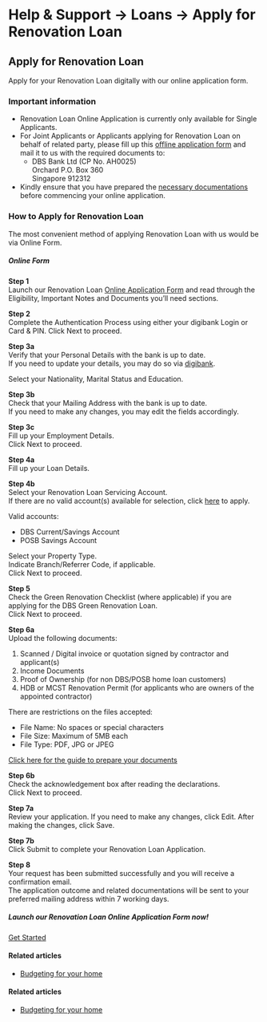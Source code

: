 # Help & Support -> Loans -> Apply for Renovation Loan

## Apply for Renovation Loan

Apply for your Renovation Loan digitally with our online application form.

### Important information

  * Renovation Loan Online Application is currently only available for Single Applicants.
  * For Joint Applicants or Applicants applying for Renovation Loan on behalf of related party, please fill up this [offline application form](https://www.dbs.com.sg/iwov-resources/pdf/loans/personal/reno_loan/Renovation_Loan_Application_Form.pdf) and mail it to us with the required documents to: 
    * DBS Bank Ltd (CP No. AH0025)  
Orchard P.O. Box 360  
Singapore 912312 
  * Kindly ensure that you have prepared the [necessary documentations](https://www.dbs.com.sg/iwov-resources/media/pdf/loans/application-digibot.pdf) before commencing your online application.



### How to Apply for Renovation Loan

The most convenient method of applying Renovation Loan with us would be via Online Form.

#####  Online Form

**Step 1**  
Launch our Renovation Loan [Online Application Form](https://www.dbs.com.sg/personal/dbs-forms/branchconnect/dbs-renovation-loan-application-form.page) and read through the Eligibility, Important Notes and Documents you’ll need sections. 

**Step 2**  
Complete the Authentication Process using either your digibank Login or Card & PIN. Click Next to proceed. 

**Step 3a**  
Verify that your Personal Details with the bank is up to date.  
If you need to update your details, you may do so via [digibank](https://www.dbs.com.sg/personal/support/general-product.html#update-profile).  
  
Select your Nationality, Marital Status and Education. 

**Step 3b**  
Check that your Mailing Address with the bank is up to date.  
If you need to make any changes, you may edit the fields accordingly. 

**Step 3c**  
Fill up your Employment Details.  
Click Next to proceed. 

**Step 4a**  
Fill up your Loan Details. 

**Step 4b**  
Select your Renovation Loan Servicing Account.  
If there are no valid account(s) available for selection, click [here](https://www.dbs.com.sg/personal/support/general-product.html#update-profile) to apply.  
  
Valid accounts:  


  * DBS Current/Savings Account
  * POSB Savings Account

Select your Property Type.  
Indicate Branch/Referrer Code, if applicable.   
Click Next to proceed. 

**Step 5**  
Check the Green Renovation Checklist (where applicable) if you are applying for the DBS Green Renovation Loan.  
Click Next to proceed. 

**Step 6a**  
Upload the following documents: 

  1. Scanned / Digital invoice or quotation signed by contractor and applicant(s)
  2. Income Documents
  3. Proof of Ownership (for non DBS/POSB home loan customers)
  4. HDB or MCST Renovation Permit (for applicants who are owners of the appointed contractor)

There are restrictions on the files accepted: 
  * File Name: No spaces or special characters 
  * File Size: Maximum of 5MB each
  * File Type: PDF, JPG or JPEG

[Click here for the guide to prepare your documents](https://www.dbs.com.sg/iwov-resources/media/pdf/loans/application-digibot.pdf)

**Step 6b**  
Check the acknowledgement box after reading the declarations.  
Click Next to proceed. 

**Step 7a**  
Review your application. If you need to make any changes, click Edit. After making the changes, click Save. 

**Step 7b**  
Click Submit to complete your Renovation Loan Application. 

**Step 8**  
Your request has been submitted successfully and you will receive a confirmation email.  
The application outcome and related documentations will be sent to your preferred mailing address within 7 working days. 

##### Launch our Renovation Loan Online Application Form now!

[Get Started](https://www.dbs.com.sg/personal/dbs-forms/branchconnect/dbs-renovation-loan-application-form.page)

#### Related articles

  * [Budgeting for your home](https://www.dbs.com.sg/personal/landing/loans/homeloans/calculate-loans.html)



#### Related articles

  * [Budgeting for your home](https://www.dbs.com.sg/personal/landing/loans/homeloans/calculate-loans.html)


